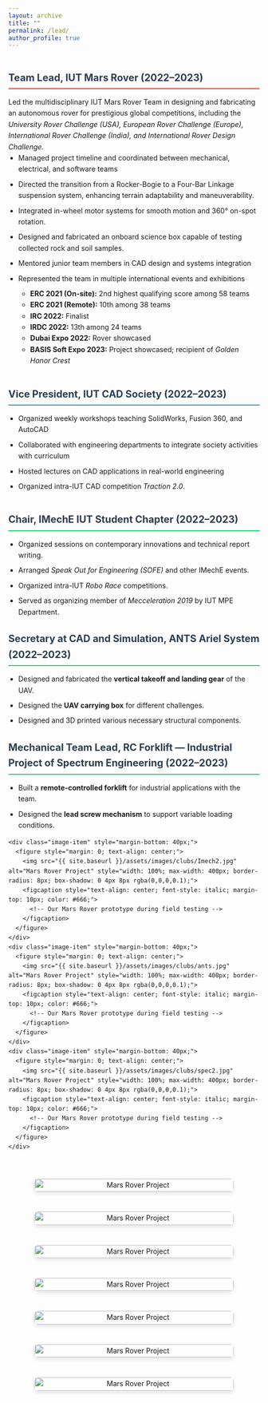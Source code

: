 ```yaml
---
layout: archive
title: ""
permalink: /lead/
author_profile: true
---
```

<div class="leadership-container" style="display: flex; gap: 40px; flex-wrap: wrap; align-items: flex-start;">
  <!-- Left Column - Leadership Roles -->
  <div class="left-column" style="flex: 1; min-width: 300px;">
    <!-- Mars Rover -->
    <div class="leadership-item" style="margin-bottom: 40px;">
      <h3 style="color: #2c3e50; border-bottom: 2px solid #e74c3c; padding-bottom: 5px; margin-bottom: 15px;">
        Team Lead, IUT Mars Rover (2022–2023)
      </h3>
      Led the multidisciplinary IUT Mars Rover Team in designing and fabricating an autonomous rover for prestigious global competitions, including the <em>University Rover Challenge (USA), European Rover Challenge (Europe), International Rover Challenge (India), and International Rover Design Challenge.</em>
      <ul style="padding-left: 20px; line-height: 1.6;">
        <li style="margin-bottom: 8px;">Managed project timeline and coordinated between mechanical, electrical, and software teams</li>
        <li style="margin-bottom: 8px;">Directed the transition from a Rocker-Bogie to a Four-Bar Linkage suspension system, enhancing terrain adaptability and maneuverability.</li>
        <li style="margin-bottom: 8px;">Integrated in-wheel motor systems for smooth motion and 360° on-spot rotation.</li>
        <li style="margin-bottom: 8px;"> Designed and fabricated an onboard science box capable of testing collected rock and soil samples.</li>
        <li style="margin-bottom: 8px;">Mentored junior team members in CAD design and systems integration</li>
        <li style="margin-bottom: 8px;">Represented the team in multiple international events and exhibitions</li>  
            <ul>
                <li><strong>ERC 2021 (On-site):</strong> 2nd highest qualifying score among 58 teams</li>
                <li><strong>ERC 2021 (Remote):</strong> 10th among 38 teams</li>
                <li><strong>IRC 2022:</strong> Finalist</li>
                <li><strong>IRDC 2022:</strong> 13th among 24 teams</li>
                <li><strong>Dubai Expo 2022:</strong> Rover showcased</li>
                <li><strong>BASIS Soft Expo 2023:</strong> Project showcased; recipient of <em>Golden Honor Crest</em></li>
            </ul>      
      </ul>
    </div>
    <!-- CAD Society -->
    <div class="leadership-item" style="margin-bottom: 40px;">
      <h3 style="color: #2c3e50; border-bottom: 2px solid #3498db; padding-bottom: 5px; margin-bottom: 15px;">
        Vice President, IUT CAD Society (2022–2023)
      </h3>
      <ul style="padding-left: 20px; line-height: 1.6;">
        <li style="margin-bottom: 8px;">Organized weekly workshops teaching SolidWorks, Fusion 360, and AutoCAD</li>
        <li style="margin-bottom: 8px;">Collaborated with engineering departments to integrate society activities with curriculum</li>
        <li style="margin-bottom: 8px;">Hosted lectures on CAD applications in real-world engineering</li>
        <li style="margin-bottom: 8px;">Organized intra-IUT CAD competition <em>Traction 2.0</em>.</li>
      </ul>
    </div>
    <!-- Add more leadership roles as needed -->
    <div class="leadership-item">
      <h3 style="color: #2c3e50; border-bottom: 2px solid #2ecc71; padding-bottom: 5px; margin-bottom: 15px;">
        Chair, IMechE IUT Student Chapter (2022–2023)
      </h3>
      <ul style="padding-left: 20px; line-height: 1.6;">
        <li style="margin-bottom: 8px;">Organized sessions on contemporary innovations and technical report writing.</li>
        <li style="margin-bottom: 8px;">Arranged <em>Speak Out for Engineering (SOFE)</em> and other IMechE events.</li>
        <li style="margin-bottom: 8px;">Organized intra-IUT <em>Robo Race</em> competitions.</li>
        <li style="margin-bottom: 8px;">Served as organizing member of <em>Mecceleration 2019</em> by IUT MPE Department.</li>
      </ul>
    </div>
    <!-- ANTS -->
    <div class="leadership-item">
      <h3 style="color: #2c3e50; border-bottom: 2px solid #2ecc71; padding-bottom: 5px; margin-bottom: 15px;">
        Secretary at CAD and Simulation, ANTS Ariel System (2022–2023)
      </h3>
      <ul style="padding-left: 20px; line-height: 1.6;">
        <li style="margin-bottom: 8px;">Designed and fabricated the <strong>vertical takeoff and landing gear</strong> of the UAV.</li>
        <li style="margin-bottom: 8px;">Designed the <strong>UAV carrying box</strong> for different challenges.</li>
        <li style="margin-bottom: 8px;">Designed and 3D printed various necessary structural components.</li>
      </ul>
    </div>
    <!-- Sepctrum -->
    <div class="leadership-item">
      <h3 style="color: #2c3e50; border-bottom: 2px solid #2ecc71; padding-bottom: 5px; margin-bottom: 15px;">
        Mechanical Team Lead, RC Forklift — Industrial Project of Spectrum Engineering (2022–2023)
      </h3>
      <ul style="padding-left: 20px; line-height: 1.6;">
        <li style="margin-bottom: 8px;">Built a <strong>remote-controlled forklift</strong> for industrial applications with the team.</li>
        <li style="margin-bottom: 8px;">Designed the <strong>lead screw mechanism</strong> to support variable loading conditions.</li>
      </ul>
    </div>

<!-- Images-->
    <div class="image-item" style="margin-bottom: 40px;">
      <figure style="margin: 0; text-align: center;">
        <img src="{{ site.baseurl }}/assets/images/clubs/Imech2.jpg" alt="Mars Rover Project" style="width: 100%; max-width: 400px; border-radius: 8px; box-shadow: 0 4px 8px rgba(0,0,0,0.1);">
        <figcaption style="text-align: center; font-style: italic; margin-top: 10px; color: #666;">
          <!-- Our Mars Rover prototype during field testing -->
        </figcaption>
      </figure>
    </div>
    <div class="image-item" style="margin-bottom: 40px;">
      <figure style="margin: 0; text-align: center;">
        <img src="{{ site.baseurl }}/assets/images/clubs/ants.jpg" alt="Mars Rover Project" style="width: 100%; max-width: 400px; border-radius: 8px; box-shadow: 0 4px 8px rgba(0,0,0,0.1);">
        <figcaption style="text-align: center; font-style: italic; margin-top: 10px; color: #666;">
          <!-- Our Mars Rover prototype during field testing -->
        </figcaption>
      </figure>
    </div>
    <div class="image-item" style="margin-bottom: 40px;">
      <figure style="margin: 0; text-align: center;">
        <img src="{{ site.baseurl }}/assets/images/clubs/spec2.jpg" alt="Mars Rover Project" style="width: 100%; max-width: 400px; border-radius: 8px; box-shadow: 0 4px 8px rgba(0,0,0,0.1);">
        <figcaption style="text-align: center; font-style: italic; margin-top: 10px; color: #666;">
          <!-- Our Mars Rover prototype during field testing -->
        </figcaption>
      </figure>
    </div>   
  </div>
  <!-- Right Column - Images -->
  <div class="right-column" style="flex: 1; min-width: 300px;">
    <!-- Mars Rover Image -->
    <div class="image-item" style="margin-bottom: 40px;">
      <figure style="margin: 0; text-align: center;">
        <img src="{{ site.baseurl }}/assets/images/rover.png" alt="Mars Rover Project" style="width: 100%; max-width: 400px; border-radius: 8px; box-shadow: 0 4px 8px rgba(0,0,0,0.1);">
        <figcaption style="text-align: center; font-style: italic; margin-top: 10px; color: #666;">
          <!-- Our Mars Rover prototype during field testing -->
        </figcaption>
      </figure>
    </div>
    <div class="image-item" style="margin-bottom: 40px;">
      <figure style="margin: 0; text-align: center;">
        <img src="{{ site.baseurl }}/assets/images/clubs/rover_3.png" alt="Mars Rover Project" style="width: 100%; max-width: 400px; border-radius: 8px; box-shadow: 0 4px 8px rgba(0,0,0,0.1);">
        <figcaption style="text-align: center; font-style: italic; margin-top: 10px; color: #666;">
          <!-- Our Mars Rover prototype during field testing -->
        </figcaption>
      </figure>
    </div>
    <div class="image-item" style="margin-bottom: 40px;">
      <figure style="margin: 0; text-align: center;">
        <img src="{{ site.baseurl }}/assets/images/clubs/cads.jpg" alt="Mars Rover Project" style="width: 100%; max-width: 400px; border-radius: 8px; box-shadow: 0 4px 8px rgba(0,0,0,0.1);">
        <figcaption style="text-align: center; font-style: italic; margin-top: 10px; color: #666;">
          <!-- Our Mars Rover prototype during field testing -->
        </figcaption>
      </figure>
    </div>
    <div class="image-item" style="margin-bottom: 40px;">
      <figure style="margin: 0; text-align: center;">
        <img src="{{ site.baseurl }}/assets/images/clubs/lec1.png" alt="Mars Rover Project" style="width: 100%; max-width: 400px; border-radius: 8px; box-shadow: 0 4px 8px rgba(0,0,0,0.1);">
        <figcaption style="text-align: center; font-style: italic; margin-top: 10px; color: #666;">
          <!-- Our Mars Rover prototype during field testing -->
        </figcaption>
      </figure>
    </div>
    <div class="image-item" style="margin-bottom: 40px;">
      <figure style="margin: 0; text-align: center;">
        <img src="{{ site.baseurl }}/assets/images/clubs/cads2.jpg" alt="Mars Rover Project" style="width: 100%; max-width: 400px; border-radius: 8px; box-shadow: 0 4px 8px rgba(0,0,0,0.1);">
        <figcaption style="text-align: center; font-style: italic; margin-top: 10px; color: #666;">
          <!-- Our Mars Rover prototype during field testing -->
        </figcaption>
      </figure>
    </div>
    <div class="image-item" style="margin-bottom: 40px;">
      <figure style="margin: 0; text-align: center;">
        <img src="{{ site.baseurl }}/assets/images/clubs/cads1.jpg" alt="Mars Rover Project" style="width: 100%; max-width: 400px; border-radius: 8px; box-shadow: 0 4px 8px rgba(0,0,0,0.1);">
        <figcaption style="text-align: center; font-style: italic; margin-top: 10px; color: #666;">
          <!-- Our Mars Rover prototype during field testing -->
        </figcaption>
      </figure>
    </div>
    <div class="image-item" style="margin-bottom: 40px;">
      <figure style="margin: 0; text-align: center;">
        <img src="{{ site.baseurl }}/assets/images/clubs/Imech1.jpg" alt="Mars Rover Project" style="width: 100%; max-width: 400px; border-radius: 8px; box-shadow: 0 4px 8px rgba(0,0,0,0.1);">
        <figcaption style="text-align: center; font-style: italic; margin-top: 10px; color: #666;">
          <!-- Our Mars Rover prototype during field testing -->
        </figcaption>
      </figure>
    </div> 
    <!-- CAD Society Image 
    <div class="image-item" style="margin-bottom: 40px;">
      <figure style="margin: 0; text-align: center;">
        <img src="{{ site.baseurl }}/assets/images/cad_society.jpg" alt="CAD Society Workshop" style="width: 100%; max-width: 400px; border-radius: 8px; box-shadow: 0 4px 8px rgba(0,0,0,0.1);">
        <figcaption style="text-align: center; font-style: italic; margin-top: 10px; color: #666;">
          CAD Society workshop with industry professionals
        </figcaption>
      </figure>
    </div> -->
    <!-- Additional Image if needed 
    <div class="image-item">
      <figure style="margin: 0; text-align: center;">
        <img src="{{ site.baseurl }}/assets/images/leadership3.jpg" alt="Student Council Event" style="width: 100%; max-width: 400px; border-radius: 8px; box-shadow: 0 4px 8px rgba(0,0,0,0.1);">
        <figcaption style="text-align: center; font-style: italic; margin-top: 10px; color: #666;">
          Engineering Student Council networking event
        </figcaption>
      </figure>
    </div> -->
  </div>
</div>

<style>
.leadership-container {
  line-height: 1.6;
}

.leadership-item h3 {
  font-size: 1.4em;
}

.leadership-item ul {
  margin-top: 0;
}

/* Responsive design */
@media (max-width: 768px) {
  .leadership-container {
    gap: 20px;
  }
  
  .left-column, .right-column {
    min-width: 100%;
  }
}
</style>